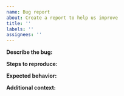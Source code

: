 ```yaml
---
name: Bug report
about: Create a report to help us improve
title: ''
labels: ''
assignees: ''
---
```


<!-- Please do not use this issue tracker for support or questions, use Forum or Slack listed here:
     https://plugins.jetbrains.com/docs/intellij/getting-help.html
     Please **always** provide a link to sources if possible. -->

**Describe the bug:**
<!-- A clear and concise description of what the bug is. -->

**Steps to reproduce:** 
<!-- Steps to reproduce the issue. -->

**Expected behavior:**
<!-- A clear and concise description of what you expected to happen. -->

**Additional context:**
<!-- Add any other context about the problem here. -->
